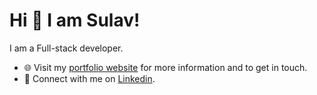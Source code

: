 
# Hi 👋 I am Sulav! 
I am a Full-stack developer.

- 🌐 Visit my [portfolio website](https://sulavgiri.com.np/) for more information and to get in touch.
- 👋 Connect with me on [Linkedin](https://www.linkedin.com/in/sulav-giri-945870202/).

<!--
**shubham7227/shubham7227** is a ✨ _special_ ✨ repository because its `README.md` (this file) appears on your GitHub profile.

Here are some ideas to get you started:

- 🔭 I’m currently working on ...
- 🌱 I’m currently learning ...
- 👯 I’m looking to collaborate on ...
- 🤔 I’m looking for help with ...
- 💬 Ask me about ...
- 📫 How to reach me: ...
- 😄 Pronouns: ...
- ⚡ Fun fact: ...
-->

